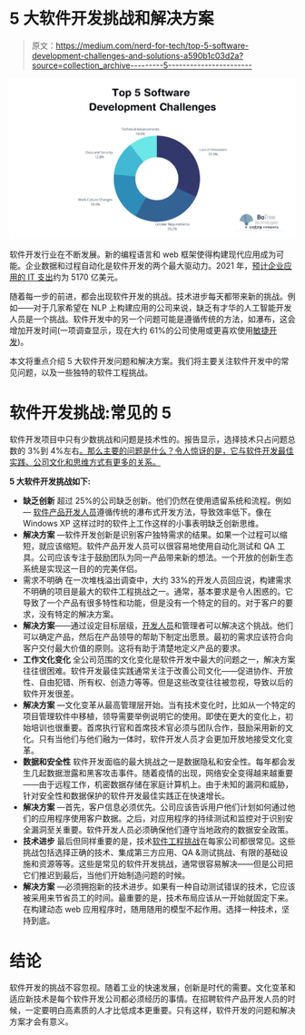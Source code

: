# 5 大软件开发挑战和解决方案

> 原文：<https://medium.com/nerd-for-tech/top-5-software-development-challenges-and-solutions-a590b1c03d2a?source=collection_archive---------5----------------------->

![](img/c507768e6c7e9dc225b579743438660e.png)

软件开发行业在不断发展。新的编程语言和 web 框架使得构建现代应用成为可能。企业数据和过程自动化是软件开发的两个最大驱动力。2021 年，[预计企业应用的 IT 支出](https://ddiy.co/software-development-statistics/)约为 5170 亿美元。

随着每一步的前进，都会出现软件开发的挑战。技术进步每天都带来新的挑战。例如——对于几家希望在 NLP 上构建应用的公司来说，缺乏有才华的人工智能开发人员是一个挑战。软件开发中的另一个问题可能是遵循传统的方法，如瀑布，这会增加开发时间(一项调查显示，现在大约 61%的公司使用或更喜欢使用[敏捷开发](https://ceohangout.com/agile-management-mindset-for-organizations/))。

本文将重点介绍 5 大软件开发问题和解决方案。我们将主要关注软件开发中的常见问题，以及一些独特的软件工程挑战。

# 软件开发挑战:常见的 5

软件开发项目中只有少数挑战和问题是技术性的。报告显示，选择技术只占问题总数的 3%到 4%左右[。那么主要的问题是什么？令人惊讶的是，它与软件开发最佳实践、公司文化和思维方式有更多的关系。](/sfl-newsroom/software-development-in-2018-monday-afternoon-stats-61eed2e7bf7b)

**5 大软件开发挑战如下:**

*   **缺乏创新**
    超过 25%的公司缺乏创新。他们仍然在使用遗留系统和流程。例如— [软件产品开发人员](https://www.botreetechnologies.com/hire-full-stack-developers)遵循传统的瀑布式开发方法，导致效率低下。像在 Windows XP 这样过时的软件上工作这样的小事表明缺乏创新思维。
*   **解决方案** —软件开发创新是识别客户独特需求的结果。如果一个过程可以缩短，就应该缩短。软件产品开发人员可以很容易地使用自动化测试和 QA 工具。公司应该专注于鼓励团队为同一产品带来新的想法。一个开放的创新生态系统是实现这一目的的完美伴侣。
*   需求不明确
    在一次堆栈溢出调查中，大约 33%的开发人员回应说，构建需求不明确的项目是最大的软件工程挑战之一。通常，基本要求是令人困惑的。它导致了一个产品有很多特性和功能，但是没有一个特定的目的。对于客户的要求，没有特定的解决方案。
*   **解决方案**——通过设定目标层级，[开发人员](https://www.botreetechnologies.com/hire-python-developers)和管理者可以解决这个挑战。他们可以确定产品，然后在产品领导的帮助下制定出愿景。最初的需求应该符合向客户交付最大价值的原则。这将有助于清楚地定义产品的要求。
*   **工作文化变化**
    全公司范围的文化变化是软件开发中最大的问题之一，解决方案往往很困难。软件开发最佳实践通常关注于改善公司文化——促进协作、开放性、自由犯错、所有权、创造力等等。但是这些改变往往被忽视，导致以后的软件开发很差。
*   **解决方案** —文化变革从最高管理层开始。当有技术变化时，比如从一个特定的项目管理软件中移植，领导需要举例说明它的使用。即使在更大的变化上，初始培训也很重要。首席执行官和首席技术官必须与团队合作，鼓励采用新的文化。只有当他们与他们融为一体时，软件开发人员才会更加开放地接受文化变革。
*   **数据和安全性**
    软件开发面临的最大挑战之一是数据隐私和安全性。每年都会发生几起数据泄露和黑客攻击事件。随着疫情的出现，网络安全变得越来越重要——由于远程工作，机密数据存储在家庭计算机上。由于未知的漏洞和威胁，针对安全性和数据保护的软件开发最佳实践正在快速增长。
*   **解决方案** —首先，客户信息必须优先。公司应该告诉用户他们计划如何通过他们的应用程序使用客户数据。之后，对应用程序的持续测试和监控对于识别安全漏洞至关重要。软件开发人员必须确保他们遵守当地政府的数据安全政策。
*   **技术进步**
    最后但同样重要的是，技术[软件工程挑战](https://www.botreetechnologies.com/blog/machine-learning-implementation-challenges-businesses/)在每家公司都很常见。这些挑战包括选择正确的技术、集成第三方应用、QA &测试挑战、有限的基础设施和资源等等。这些是常见的软件开发挑战，通常很容易解决——但是公司把它们推迟到最后，当他们开始制造问题的时候。
*   **解决方案** —必须拥抱新的技术进步。如果有一种自动测试错误的技术，它应该被采用来节省员工的时间。最重要的是，技术布局应该从一开始就固定下来。在构建动态 web 应用程序时，随用随用的模型不起作用。选择一种技术，坚持到底。

# 结论

软件开发的挑战不容忽视。随着工业的快速发展，创新是时代的需要。文化变革和适应新技术是每个软件开发公司都必须经历的事情。在招聘软件产品开发人员的时候，一定要明白高素质的人才比低成本更重要。只有这样，软件开发的问题和解决方案才会有意义。